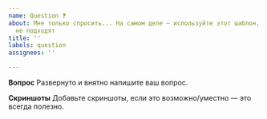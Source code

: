 ```yaml
---
name: Question ❓
about: Мне только спросить... На самом деле — используйте этот шаблон, если другие
  не подходят
title: ''
labels: question
assignees: ''

---
```


**Вопрос**
Развернуто и внятно напишите ваш вопрос.

**Скриншоты**
Добавьте скриншоты, если это возможно/уместно — это всегда полезно.
